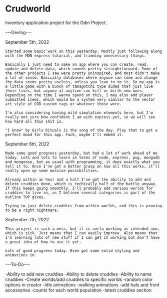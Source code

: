 # Crudworld

Inventory application project for the Odin Project.

---Devlog---

September 5th, 2022

    Started some basic work on this yesterday. Mostly just following along with the MDN express tutorial, and trimming unnecessary things.

    Basically I just need to make an app where you can create, read, update and delete data, which sounds pretty straightforward. Some of the other projects I saw were pretty uninspired, and most didn't make a lot of sense. Basically databases where anyone can come and change the data seems pretty useless, unless you lean in to it. So my app is a little game with a bunch of tamagotchi type duded that just live their lives, but anyone at anytime can kill or birth new ones. Depending on the time I wanna spend on this, I may also add player submitted items, which would be a system very similar to the vector art style of COD custom tags or whatever those were.

    I'm also considering having mild simulation elements here, but I'm really not sure how confident I am with express yet, so we will see how hard all this shit is.

    "I know" by Girls Rituals is the song of the day. Play that to get a perfect mood for this app. Fuck, maybe I'll embed it.


September 6th, 2022

    Made some good progress yesterday, but had a lot of work ahead of me today. Lots and lots to learn in terms of node, express, pug, mongodb and mongoose, but as usual with programming, it does exactly what you tell it to. Once I've got a better grasp on how all this works, it'll really open up some massive possibilities. 

    Already within an hour and a half I've got the ability to add and delete cruddies done, which is techically half of the battle anyway. If this keeps going smoothly, I'll probably add various worlds for cruddies to live in, as I believe several categories is part of the outline TOP gives.

    Trying to just delete cruddies from within worlds, and this is proving to be a right nightmare.

September 7th, 2022

    This project is such a mess, but it is sorta working as intended now, which is sick. Just means that I can easily improve. Also means that I'm learning lots of new stuff if I can get it working but don't have a great idea of how to use it yet.

    Lots of good progress today. Even got some solid styling and animations in.

---To-Do---

-Ability to add new cruddies
-Ability to delete cruddies
-Ability to name cruddies
-Create worlds/add cruddies to specific worlds 
-random color options in creator
-idle animations
-walking animations
-add hats and front accessories
-counts for each world population
-latest cruddies section